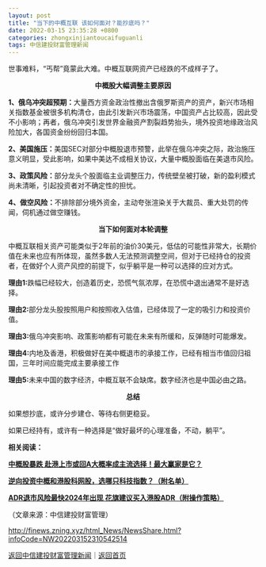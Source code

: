 ```yaml
---
layout: post
title: "当下的中概互联 该如何面对？能抄底吗？"
date: 2022-03-15 23:35:28 +0800
categories: zhongxinjiantoucaifuguanli
tags: 中信建投财富管理新闻
---
```

<p>世事难料，“丐帮”竟蒙此大难。中概互联网资产已经跌的不成样子了。</p><p style="text-align:center;"><strong>中概股大幅调整主要原因</strong></p><p><strong>1、俄乌冲突超预期：</strong>大量西方资金政治性撤出含俄罗斯资产的资产，新兴市场相关指数基金被很多机构清仓，由此引发新兴市场震荡，中国资产占比较高，因此受不小影响；再者，俄乌冲突引发世界金融资产割裂趋势抬头，境外投资地缘政治风险加大，各国资金纷纷回归本国。</p><p><strong>2、美国施压：</strong>美国SEC对部分中概股退市预警，此举在俄乌冲突之际，政治施压意义明显，受此影响，如果中美达不成相关协议，大量中概股面临在美退市风险。</p><p><strong>3、政策风险：</strong>部分龙头个股面临主业调整压力，传统壁垒被打破，新的盈利模式尚未清晰，引起投资者对不确定性的担忧。</p><p><strong>4、做空风险：</strong>不排除部分境外资金，主动夸张渲染关于大裁员、重大处罚的传闻，伺机通过做空赚钱。</p><p style="text-align:center;"><strong>当下如何面对本轮调整</strong></p><p>中概互联相关资产可能类似于2年前的油价30美元，低估的可能性非常大，长期价值在未来也应有所体现，虽然多数人无法预测调整空间，但对于已经持仓的投资者，在做好个人资产风控的前提下，似乎躺平是一种可以选择的应对方式。</p><p><strong>理由1:</strong>跌幅已经较大，创造着历史，恐慌气氛浓厚，在恐慌中退出通常不是好选择。</p><p><strong>理由2:</strong>部分龙头股按照用户和按照收入估值，已经体现了一定的吸引力和投资价值。</p><p><strong>理由3:</strong>俄乌冲突影响、政策影响都有可能在未来有所缓和，反弹随时可能爆发。</p><p><strong>理由4:</strong>内地及香港，积极做好在美中概退市的承接工作，已经有相当市值回归祖国，三年时间应能完成主要承接工作</p><p><strong>理由5:</strong>未来中国的数字经济，中概互联不会缺席。数字经济也是中国必由之路。</p><p style="text-align:center;"><strong>总结</strong></p><p>如果想抄底，或许分步建仓、等待右侧更稳妥。</p><p>如果已经持有，或许有一种选择是“做好最坏的心理准备，不动，躺平”。</p><p><strong>相关阅读：</strong></p><p><strong><strong></strong><a href="https://hk.eastmoney.com/a/202203152309298376.html">中概股暴跌 赴港上市或回A大概率成主流选择！最大赢家是它？</a><br /></strong></p><p><strong><strong></strong><a href="https://hk.eastmoney.com/a/202203152309842240.html">逆向投资中概和港股科网股，选哪只科技指数？（附名单）</a><br /></strong></p><p><strong><strong></strong><a href="https://finance.eastmoney.com/a/202203152309790020.html">ADR退市风险最快2024年出现 花旗建议买入港股ADR（附操作策略）</a></strong></p><p class="em_media">（文章来源：中信建投财富管理）</p>

<http://finews.zning.xyz/html_News/NewsShare.html?infoCode=NW202203152310542514>

[返回中信建投财富管理新闻](//finews.withounder.com/category/zhongxinjiantoucaifuguanli.html)｜[返回首页](//finews.withounder.com/)